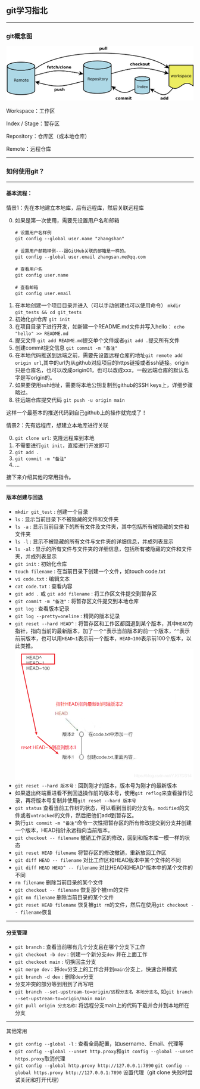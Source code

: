 ## git学习指北

- - -
### git概念图
![](git流程图.png)

Workspace：工作区

Index / Stage：暂存区

Repository：仓库区（或本地仓库）

Remote：远程仓库

- - -
### 如何使用git？
- - - 
#### 基本流程：
情景1：先在本地建立本地库，后有远程库，然后关联远程库

0. 如果是第一次使用，需要先设置用户名和邮箱
   ```
   # 设置用户名样例
   git config --global user.name "zhangshan"

   # 设置用户邮箱样例---跟GitHub关联的邮箱是一样的。
   git config --global user.email zhangsan.me@qq.com 

   # 查看用户名
   git config user.name

   # 查看邮箱
   git config user.email

   ```
1. 在本地创建一个项目目录并进入（可以手动创建也可以使用命令）
   `mkdir git_tests && cd git_tests`
2. 初始化git仓库
   `git init`
3. 在项目目录下进行开发，如新建一个README.md文件并写入hello：
   `echo "hello" >> README.md`
4. 提交文件
   `git add README.md`提交单个文件或者`git add .`提交所有文件
5. 创建commit提交信息
   `git commit -m "备注"`
6. 在本地代码推送到远端之前，需要先设置远程仓库的地址`git remote add origin url`,其中的url为从github对应项目的https链接或者ssh链接。origin只是仓库名，也可以改成origin01，也可以改成xxx，一般远端仓库的默认名字是写origin的。
7. 如果要使用ssh地址，需要将本地公钥复制到github的SSH keys上，详细步骤略过。
8. 往远端仓库提交代码
   `git push -u origin main`

这样一个最基本的推送代码到自己github上的操作就完成了！

情景2：先有远程库，想建立本地库进行关联

0. `git clone url`: 克隆远程库到本地
1. 不需要进行`git init`，直接进行开发即可
2. `git add .`
3. `git commit -m "备注"`
4. ...

接下来介绍其他的常用指令。
- - -
#### 版本创建与回退
- `mkdir git_test` : 创建一个目录
- `ls` : 显示当前目录下不被隐藏的文件和文件夹
- `ls -a` : 显示当前目录下的所有文件及文件夹，其中包括所有被隐藏的文件和文件夹
- `ls -l` : 显示不被隐藏的所有文件与文件夹的详细信息，并成列表显示
- `ls -al` : 显示的所有文件与文件夹的详细信息，包括所有被隐藏的文件和文件夹，并成列表显示
- `git init` : 初始化仓库
- `touch filename` : 在当前目录下创建一个文件，如touch code.txt
- `vi code.txt` : 编辑文本
- `cat code.txt` : 查看内容
- `git add .` 或 `git add filename` : 将工作区文件提交到暂存区
- `git commit -m "备注"` : 将暂存区文件提交到本地仓库
- `git log` : 查看版本记录
- `git log --pretty=oneline` : 精简的版本记录
- `git reset --hard HEAD^` : 将暂存区和工作区都回退到某个版本，其中`HEAD`为指针，指向当前的最新版本，加了一个`^`表示当前版本的前一个版本，`^^`表示前前版本，也可以用`HEAD~1`表示前一个版本，`HEAD~100`表示前100个版本，以此类推。
![](版本回退.png)
- `git reset --hard 版本号` : 回到刚才的版本，版本号为刚才的最新版本
- 如果退出终端重进看不到回退操作前的版本号，使用`git reflog`来查看操作记录，再将版本号复制并使用`git reset --hard 版本号`
- `git status` 查看当前工作树的状态，可以看到当前的分支名，`modified`的文件或者`untracked`的文件，然后把他们add到暂存区。
- 执行`git commit -m "备注"`命令一次性把暂存区的所有修改提交到分支并创建一个版本，HEAD指针永远指向当前版本。
- `git checkout -- filename` 撤销工作区的修改，回到和版本库一模一样的状态
- `git reset HEAD filename`  将暂存区的修改撤销，重新放回工作区
- `git diff HEAD -- filename` 对比工作区和HEAD版本中某个文件的不同
- `git diff HEAD HEAD^ -- filename` 对比HEAD和HEAD^版本中的某个文件的不同
- `rm filename` 删除当前目录的某个文件
- `git checkout -- filename` 恢复那个被rm的文件
- `git nm filename` 删除当前目录的某个文件
- `git reset HEAD filename` 恢复被`git rm`的文件，然后在使用`git checkout -- filename`恢复

- - -
#### 分支管理

- `git branch` : 查看当前哪有几个分支且在哪个分支下工作
- `git checkout -b dev` : 创建一个新分支`dev` 并在上面工作
- `git checkout main` : 切换回主分支
- `git merge dev` : 将`dev`分支上的工作合并到`main`分支上，快速合并模式
- `git branch -d dev` : 删除`dev`分支
- 分支冲突的部分等到用到了再写吧
- `git branch --set-upstream-to=origin/远程分支名 本地分支名`, 如`git branch --set-upstream-to=origin/main main`
- `git pull origin 分支名称`: 将远程分支main上的代码下载并合并到本地所在分支

- - -
其他常用
- `git config --global -l` : 查看全局配置，如username、Email、代理等
- `git config --global --unset http.proxy`和`git config --global --unset https.proxy`取消代理
- `git config --global http.proxy http://127.0.0.1:7890` 
`git config --global https.proxy http://127.0.0.1:7890`
设置代理（git clone 失败时尝试关闭和打开代理）
